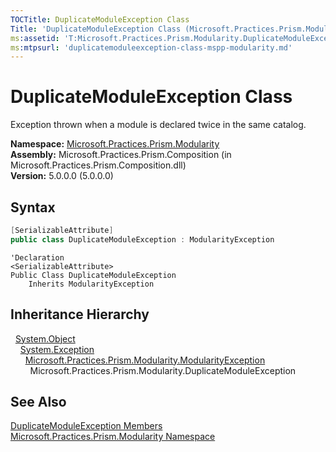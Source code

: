 ```yaml
---
TOCTitle: DuplicateModuleException Class
Title: 'DuplicateModuleException Class (Microsoft.Practices.Prism.Modularity)'
ms:assetid: 'T:Microsoft.Practices.Prism.Modularity.DuplicateModuleException'
ms:mtpsurl: 'duplicatemoduleexception-class-mspp-modularity.md'
---
```



# DuplicateModuleException Class

Exception thrown when a module is declared twice in the same catalog.

**Namespace:** [Microsoft.Practices.Prism.Modularity](/patterns-practices/reference/mspp-modularity-namespace)<br/>
**Assembly:** Microsoft.Practices.Prism.Composition (in Microsoft.Practices.Prism.Composition.dll)<br/>
**Version:** 5.0.0.0 (5.0.0.0)

## Syntax

```C#
[SerializableAttribute]
public class DuplicateModuleException : ModularityException
```

```VB
'Declaration
<SerializableAttribute>
Public Class DuplicateModuleException
	Inherits ModularityException
```	

## Inheritance Hierarchy


&nbsp;&nbsp;[System.Object](http://msdn.microsoft.com/en-us/library/e5kfa45b)<br/>
&nbsp;&nbsp;&nbsp;&nbsp;[System.Exception](/patterns-practices/reference/ieventsubscription-interface-mspp-pubsubevents)<br/>
&nbsp;&nbsp;&nbsp;&nbsp;&nbsp;&nbsp;[Microsoft.Practices.Prism.Modularity.ModularityException](/patterns-practices/reference/modularityexception-class-mspp-modularity)<br/>
&nbsp;&nbsp;&nbsp;&nbsp;&nbsp;&nbsp;&nbsp;&nbsp;Microsoft.Practices.Prism.Modularity.DuplicateModuleException

## See Also

[DuplicateModuleException Members](/patterns-practices/reference/duplicatemoduleexception-members-mspp-modularity)<br/>
[Microsoft.Practices.Prism.Modularity Namespace](/patterns-practices/reference/mspp-modularity-namespace)